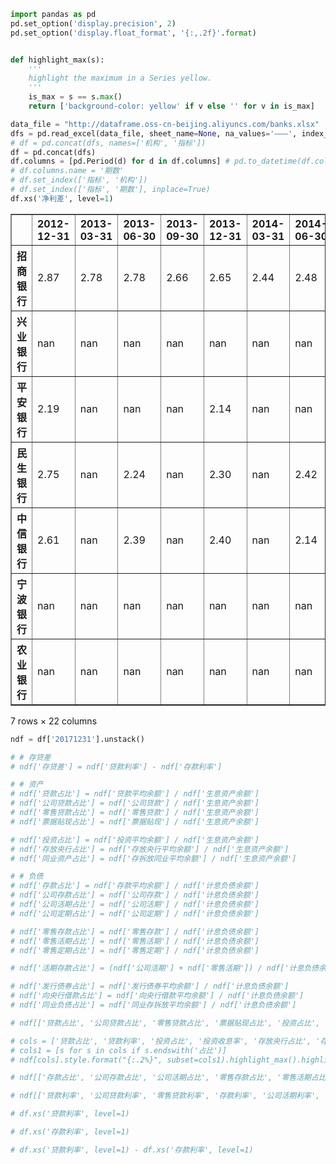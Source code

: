 ```python
import pandas as pd
pd.set_option('display.precision', 2)
pd.set_option('display.float_format', '{:,.2f}'.format)


def highlight_max(s):
    '''
    highlight the maximum in a Series yellow.
    '''
    is_max = s == s.max()
    return ['background-color: yellow' if v else '' for v in is_max]

data_file = "http://dataframe.oss-cn-beijing.aliyuncs.com/banks.xlsx"
dfs = pd.read_excel(data_file, sheet_name=None, na_values='———', index_col=0)
# df = pd.concat(dfs, names=['机构', '指标'])
df = pd.concat(dfs)
df.columns = [pd.Period(d) for d in df.columns] # pd.to_datetime(df.columns, format='%Y%m%d')
# df.columns.name = '期数'
# df.set_index(['指标', '机构'])
# df.set_index(['指标', '期数'], inplace=True)
df.xs('净利差', level=1)
```




<div>
<style scoped>
    .dataframe tbody tr th:only-of-type {
        vertical-align: middle;
    }

    .dataframe tbody tr th {
        vertical-align: top;
    }

    .dataframe thead th {
        text-align: right;
    }
</style>
<table border="1" class="dataframe">
  <thead>
    <tr style="text-align: right;">
      <th></th>
      <th>2012-12-31</th>
      <th>2013-03-31</th>
      <th>2013-06-30</th>
      <th>2013-09-30</th>
      <th>2013-12-31</th>
      <th>2014-03-31</th>
      <th>2014-06-30</th>
      <th>2014-09-30</th>
      <th>2014-12-31</th>
      <th>2015-03-31</th>
      <th>...</th>
      <th>2015-12-31</th>
      <th>2016-03-31</th>
      <th>2016-06-30</th>
      <th>2016-09-30</th>
      <th>2016-12-31</th>
      <th>2017-03-31</th>
      <th>2017-06-30</th>
      <th>2017-09-30</th>
      <th>2017-12-31</th>
      <th>2018-12-31</th>
    </tr>
  </thead>
  <tbody>
    <tr>
      <th>招商银行</th>
      <td>2.87</td>
      <td>2.78</td>
      <td>2.78</td>
      <td>2.66</td>
      <td>2.65</td>
      <td>2.44</td>
      <td>2.48</td>
      <td>2.30</td>
      <td>2.45</td>
      <td>2.72</td>
      <td>...</td>
      <td>2.59</td>
      <td>2.49</td>
      <td>2.45</td>
      <td>2.43</td>
      <td>2.37</td>
      <td>2.30</td>
      <td>2.31</td>
      <td>nan</td>
      <td>2.29</td>
      <td>2.44</td>
    </tr>
    <tr>
      <th>兴业银行</th>
      <td>nan</td>
      <td>nan</td>
      <td>nan</td>
      <td>nan</td>
      <td>nan</td>
      <td>nan</td>
      <td>nan</td>
      <td>nan</td>
      <td>nan</td>
      <td>nan</td>
      <td>...</td>
      <td>2.26</td>
      <td>nan</td>
      <td>2.03</td>
      <td>nan</td>
      <td>2.00</td>
      <td>nan</td>
      <td>1.48</td>
      <td>nan</td>
      <td>nan</td>
      <td>nan</td>
    </tr>
    <tr>
      <th>平安银行</th>
      <td>2.19</td>
      <td>nan</td>
      <td>nan</td>
      <td>nan</td>
      <td>2.14</td>
      <td>nan</td>
      <td>nan</td>
      <td>nan</td>
      <td>2.39</td>
      <td>nan</td>
      <td>...</td>
      <td>2.62</td>
      <td>nan</td>
      <td>2.66</td>
      <td>nan</td>
      <td>2.60</td>
      <td>2.37</td>
      <td>2.29</td>
      <td>nan</td>
      <td>nan</td>
      <td>nan</td>
    </tr>
    <tr>
      <th>民生银行</th>
      <td>2.75</td>
      <td>nan</td>
      <td>2.24</td>
      <td>nan</td>
      <td>2.30</td>
      <td>nan</td>
      <td>2.42</td>
      <td>nan</td>
      <td>2.41</td>
      <td>nan</td>
      <td>...</td>
      <td>2.10</td>
      <td>nan</td>
      <td>1.88</td>
      <td>nan</td>
      <td>1.74</td>
      <td>nan</td>
      <td>nan</td>
      <td>nan</td>
      <td>nan</td>
      <td>nan</td>
    </tr>
    <tr>
      <th>中信银行</th>
      <td>2.61</td>
      <td>nan</td>
      <td>2.39</td>
      <td>nan</td>
      <td>2.40</td>
      <td>nan</td>
      <td>2.14</td>
      <td>nan</td>
      <td>2.19</td>
      <td>nan</td>
      <td>...</td>
      <td>2.13</td>
      <td>nan</td>
      <td>nan</td>
      <td>nan</td>
      <td>1.89</td>
      <td>nan</td>
      <td>nan</td>
      <td>nan</td>
      <td>nan</td>
      <td>nan</td>
    </tr>
    <tr>
      <th>宁波银行</th>
      <td>nan</td>
      <td>nan</td>
      <td>nan</td>
      <td>nan</td>
      <td>nan</td>
      <td>nan</td>
      <td>nan</td>
      <td>nan</td>
      <td>2.50</td>
      <td>nan</td>
      <td>...</td>
      <td>2.40</td>
      <td>nan</td>
      <td>2.05</td>
      <td>nan</td>
      <td>nan</td>
      <td>nan</td>
      <td>nan</td>
      <td>nan</td>
      <td>nan</td>
      <td>nan</td>
    </tr>
    <tr>
      <th>农业银行</th>
      <td>nan</td>
      <td>nan</td>
      <td>nan</td>
      <td>nan</td>
      <td>nan</td>
      <td>nan</td>
      <td>nan</td>
      <td>nan</td>
      <td>nan</td>
      <td>nan</td>
      <td>...</td>
      <td>nan</td>
      <td>nan</td>
      <td>nan</td>
      <td>nan</td>
      <td>nan</td>
      <td>nan</td>
      <td>nan</td>
      <td>nan</td>
      <td>nan</td>
      <td>nan</td>
    </tr>
  </tbody>
</table>
<p>7 rows × 22 columns</p>
</div>




```python
ndf = df['20171231'].unstack()

```


```python
# # 存贷差
# ndf['存贷差'] = ndf['贷款利率'] - ndf['存款利率']

# # 资产
# ndf['贷款占比'] = ndf['贷款平均余额'] / ndf['生息资产余额']
# ndf['公司贷款占比'] = ndf['公司贷款'] / ndf['生息资产余额']
# ndf['零售贷款占比'] = ndf['零售贷款'] / ndf['生息资产余额']
# ndf['票据贴现占比'] = ndf['票据贴现'] / ndf['生息资产余额']

# ndf['投资占比'] = ndf['投资平均余额'] / ndf['生息资产余额']
# ndf['存放央行占比'] = ndf['存放央行平均余额'] / ndf['生息资产余额']
# ndf['同业资产占比'] = ndf['存拆放同业平均余额'] / ndf['生息资产余额']

# # 负债
# ndf['存款占比'] = ndf['存款平均余额'] / ndf['计息负债余额']
# ndf['公司存款占比'] = ndf['公司存款'] / ndf['计息负债余额']
# ndf['公司活期占比'] = ndf['公司活期'] / ndf['计息负债余额']
# ndf['公司定期占比'] = ndf['公司定期'] / ndf['计息负债余额']

# ndf['零售存款占比'] = ndf['零售存款'] / ndf['计息负债余额']
# ndf['零售活期占比'] = ndf['零售活期'] / ndf['计息负债余额']
# ndf['零售定期占比'] = ndf['零售定期'] / ndf['计息负债余额']

# ndf['活期存款占比'] = (ndf['公司活期'] + ndf['零售活期']) / ndf['计息负债余额']

# ndf['发行债券占比'] = ndf['发行债券平均余额'] / ndf['计息负债余额']
# ndf['向央行借款占比'] = ndf['向央行借款平均余额'] / ndf['计息负债余额']
# ndf['同业负债占比'] = ndf['同业存拆放平均余额'] / ndf['计息负债余额']

# ndf[['贷款占比', '公司贷款占比', '零售贷款占比', '票据贴现占比', '投资占比', '存放央行占比', '同业资产占比']].style.apply(highlight_max).format("{:.2%}")
```


```python
# cols = ['贷款占比', '贷款利率', '投资占比', '投资收息率', '存放央行占比', '存放央行收息率', '同业资产占比', '存拆放同业收息率']
# cols1 = [s for s in cols if s.endswith('占比')]
# ndf[cols].style.format("{:.2%}", subset=cols1).highlight_max().highlight_min(color='green')
```


```python
# ndf[['存款占比', '公司存款占比', '公司活期占比', '零售存款占比', '零售活期占比', '活期存款占比', '发行债券占比', '向央行借款占比', '同业负债占比']].style.apply(highlight_max).format("{:.2%}")
```


```python
# ndf[['贷款利率', '公司贷款利率', '零售贷款利率', '存款利率', '公司活期利率', '公司定期利率', '零售活期利率', '零售定期利率', '存贷差', '净利差', '净息差']].style.apply(highlight_max).format("{:.2f}")
```


```python
# df.xs('贷款利率', level=1)
```


```python
# df.xs('存款利率', level=1)
```


```python
# df.xs('贷款利率', level=1) - df.xs('存款利率', level=1)
```
